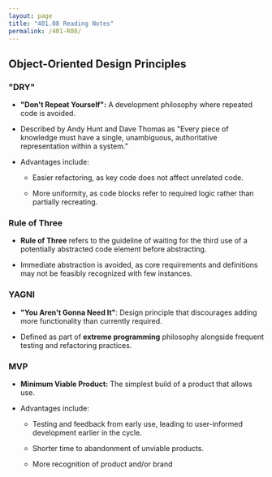 ```yaml
---
layout: page
title: "401.08 Reading Notes"
permalink: /401-R08/
---
```


## Object-Oriented Design Principles

### "DRY"

* **"Don't Repeat Yourself":** A development philosophy where repeated code is avoided.

* Described by Andy Hunt and Dave Thomas as "Every piece of knowledge must have a single, unambiguous, authoritative representation within a system."

* Advantages include:

  * Easier refactoring, as key code does not affect unrelated code.

  * More uniformity, as code blocks refer to required logic rather than partially recreating.

### Rule of Three

* **Rule of Three** refers to the guideline of waiting for the third use of a potentially abstracted code element before abstracting.

* Immediate abstraction is avoided, as core requirements and definitions may not be feasibly recognized with few instances.

### YAGNI

* **"You Aren't Gonna Need It"**: Design principle that discourages adding more functionality than currently required.

* Defined as part of **extreme programming** philosophy alongside frequent testing and refactoring practices.

### MVP

* **Minimum Viable Product:** The simplest build of a product that allows use.

* Advantages include:
  * Testing and feedback from early use, leading to user-informed development earlier in the cycle.

  * Shorter time to abandonment of unviable products.

  * More recognition of product and/or brand
